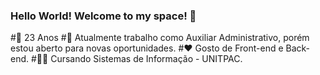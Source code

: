 ### Hello World! Welcome to my space! 👋

  #🎂 23 Anos
  #💼 Atualmente trabalho como Auxiliar Administrativo, porém estou aberto para novas oportunidades.
  #❤️ Gosto de Front-end e Back-end.
  #👨‍🎓 Cursando Sistemas de Informação - UNITPAC.
